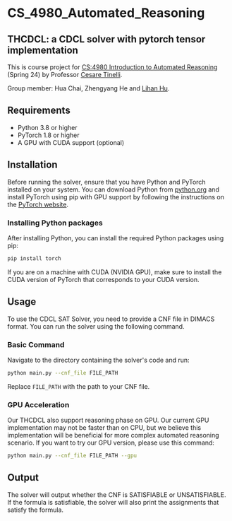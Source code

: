 # CS_4980_Automated_Reasoning 
## THCDCL: a CDCL solver with pytorch tensor implementation

This is course project for [CS:4980 Introduction to Automated Reasoning](https://homepage.cs.uiowa.edu/~tinelli/classes/4980/Spring24/) (Spring 24) by Professor [Cesare Tinelli](https://homepage.cs.uiowa.edu/~tinelli/).

Group member: Hua Chai, Zhengyang He and [Lihan Hu](https://hulihan-start.github.io/).

## Requirements

- Python 3.8 or higher
- PyTorch 1.8 or higher
- A GPU with CUDA support (optional)

## Installation

Before running the solver, ensure that you have Python and PyTorch installed on your system. You can download Python from [python.org](https://www.python.org/downloads/) and install PyTorch using pip with GPU support by following the instructions on the [PyTorch website](https://pytorch.org/get-started/locally/).

### Installing Python packages

After installing Python, you can install the required Python packages using pip:

```bash
pip install torch
```

If you are on a machine with CUDA (NVIDIA GPU), make sure to install the CUDA version of PyTorch that corresponds to your CUDA version.

## Usage

To use the CDCL SAT Solver, you need to provide a CNF file in DIMACS format. You can run the solver using the following command.

### Basic Command

Navigate to the directory containing the solver's code and run:

```bash
python main.py --cnf_file FILE_PATH
```

Replace `FILE_PATH` with the path to your CNF file.

### GPU Acceleration

Our THCDCL also support reasoning phase on GPU. Our current GPU implementation may not be faster than on CPU, but we believe this implementation will be beneficial for more complex automated reasoning scenario. If you want to try our GPU version, please use this command:

```bash
python main.py --cnf_file FILE_PATH --gpu
```

## Output

The solver will output whether the CNF is SATISFIABLE or UNSATISFIABLE. If the formula is satisfiable, the solver will also print the assignments that satisfy the formula.
